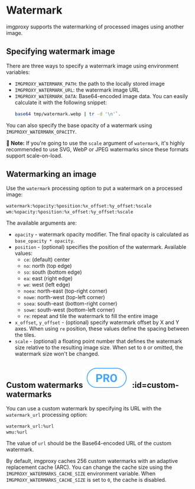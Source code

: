 # Watermark

imgproxy supports the watermarking of processed images using another image.

## Specifying watermark image

There are three ways to specify a watermark image using environment variables:

* `IMGPROXY_WATERMARK_PATH`: the path to the locally stored image
* `IMGPROXY_WATERMARK_URL`: the watermark image URL
* `IMGPROXY_WATERMARK_DATA`: Base64-encoded image data. You can easily calculate it with the following snippet:
  ```bash
  base64 tmp/watermark.webp | tr -d '\n'`.
  ```

You can also specify the base opacity of a watermark using `IMGPROXY_WATERMARK_OPACITY`.

**📝 Note:** If you're going to use the `scale` argument of `watermark`, it's highly recommended to use SVG, WebP or JPEG watermarks since these formats support scale-on-load.

## Watermarking an image

Use the `watermark` processing option to put a watermark on a processed image:

```
watermark:%opacity:%position:%x_offset:%y_offset:%scale
wm:%opacity:%position:%x_offset:%y_offset:%scale
```

The available arguments are:

* `opacity` - watermark opacity modifier. The final opacity is calculated as `base_opacity * opacity`.
* `position` - (optional) specifies the position of the watermark. Available values:
  * `ce`: (default) center
  * `no`: north (top edge)
  * `so`: south (bottom edge)
  * `ea`: east (right edge)
  * `we`: west (left edge)
  * `noea`: north-east (top-right corner)
  * `nowe`: north-west (top-left corner)
  * `soea`: south-east (bottom-right corner)
  * `sowe`: south-west (bottom-left corner)
  * `re`: repeat and tile the watermark to fill the entire image
* `x_offset`, `y_offset` - (optional) specify watermark offset by X and Y axes. When using `re` position, these values define the spacing between the tiles.
* `scale` - (optional) a floating point number that defines the watermark size relative to the resulting image size. When set to `0` or omitted, the watermark size won't be changed.

## Custom watermarks![pro](./assets/pro.svg) :id=custom-watermarks

You can use a custom watermark by specifying its URL with the `watermark_url` processing option:

```
watermark_url:%url
wmu:%url
```

The value of `url` should be the Base64-encoded URL of the custom watermark.

By default, imgproxy caches 256 custom watermarks with an adaptive replacement cache (ARC). You can change the cache size using the `IMGPROXY_WATERMARKS_CACHE_SIZE` environment variable. When `IMGPROXY_WATERMARKS_CACHE_SIZE` is set to `0`, the cache is disabled.

